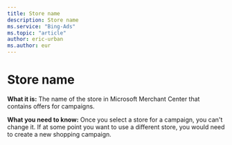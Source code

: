 ```yaml
---
title: Store name
description: Store name
ms.service: "Bing-Ads"
ms.topic: "article"
author: eric-urban
ms.author: eur
---
```


# Store name

**What it is:** The name of the store in Microsoft Merchant Center that contains offers for campaigns.

**What you need to know:** Once you select a store for a campaign, you can't change it. If at some point you want to use a different store, you would need to create a new shopping campaign.


